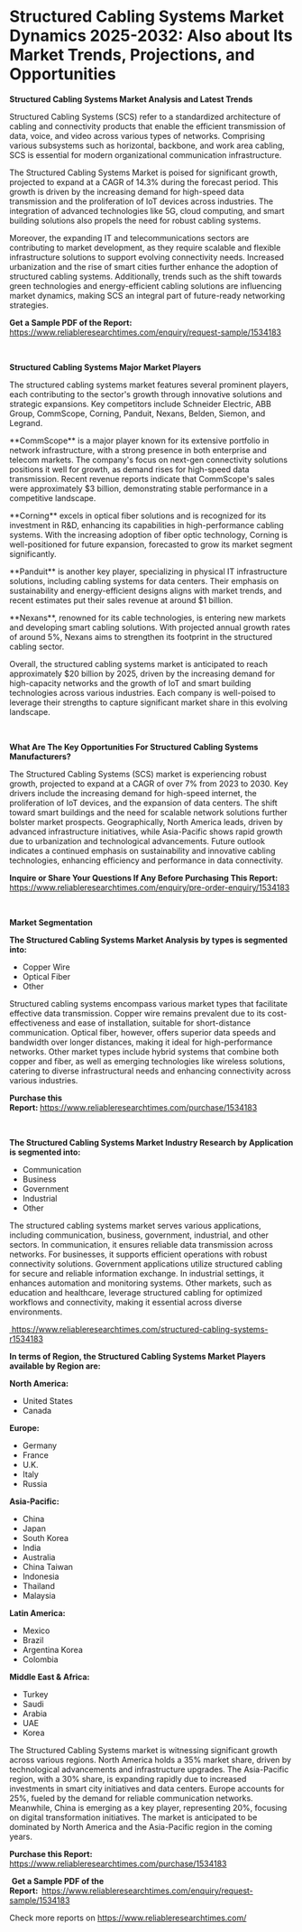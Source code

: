 <p><h1>Structured Cabling Systems Market Dynamics 2025-2032: Also about Its Market Trends, Projections, and Opportunities</h1></p><p><strong>Structured Cabling Systems Market Analysis and Latest Trends</strong></p>
<p><p>Structured Cabling Systems (SCS) refer to a standardized architecture of cabling and connectivity products that enable the efficient transmission of data, voice, and video across various types of networks. Comprising various subsystems such as horizontal, backbone, and work area cabling, SCS is essential for modern organizational communication infrastructure.</p><p>The Structured Cabling Systems Market is poised for significant growth, projected to expand at a CAGR of 14.3% during the forecast period. This growth is driven by the increasing demand for high-speed data transmission and the proliferation of IoT devices across industries. The integration of advanced technologies like 5G, cloud computing, and smart building solutions also propels the need for robust cabling systems.</p><p>Moreover, the expanding IT and telecommunications sectors are contributing to market development, as they require scalable and flexible infrastructure solutions to support evolving connectivity needs. Increased urbanization and the rise of smart cities further enhance the adoption of structured cabling systems. Additionally, trends such as the shift towards green technologies and energy-efficient cabling solutions are influencing market dynamics, making SCS an integral part of future-ready networking strategies.</p></p>
<p><strong>Get a Sample PDF of the Report:&nbsp;</strong> <a href="https://www.reliableresearchtimes.com/enquiry/request-sample/1534183?utm_campaign=2179&utm_medium=2&utm_source=Github&utm_content=ia&utm_term=15022025&utm_id=structured-cabling-systems">https://www.reliableresearchtimes.com/enquiry/request-sample/1534183</a></p>
<p>&nbsp;</p>
<p><strong>Structured Cabling Systems Major Market Players</strong></p>
<p><p>The structured cabling systems market features several prominent players, each contributing to the sector's growth through innovative solutions and strategic expansions. Key competitors include Schneider Electric, ABB Group, CommScope, Corning, Panduit, Nexans, Belden, Siemon, and Legrand.</p><p>**CommScope** is a major player known for its extensive portfolio in network infrastructure, with a strong presence in both enterprise and telecom markets. The company's focus on next-gen connectivity solutions positions it well for growth, as demand rises for high-speed data transmission. Recent revenue reports indicate that CommScope's sales were approximately $3 billion, demonstrating stable performance in a competitive landscape.</p><p>**Corning** excels in optical fiber solutions and is recognized for its investment in R&D, enhancing its capabilities in high-performance cabling systems. With the increasing adoption of fiber optic technology, Corning is well-positioned for future expansion, forecasted to grow its market segment significantly.</p><p>**Panduit** is another key player, specializing in physical IT infrastructure solutions, including cabling systems for data centers. Their emphasis on sustainability and energy-efficient designs aligns with market trends, and recent estimates put their sales revenue at around $1 billion.</p><p>**Nexans**, renowned for its cable technologies, is entering new markets and developing smart cabling solutions. With projected annual growth rates of around 5%, Nexans aims to strengthen its footprint in the structured cabling sector.</p><p>Overall, the structured cabling systems market is anticipated to reach approximately $20 billion by 2025, driven by the increasing demand for high-capacity networks and the growth of IoT and smart building technologies across various industries. Each company is well-poised to leverage their strengths to capture significant market share in this evolving landscape.</p></p>
<p>&nbsp;</p>
<p><strong>What Are The Key Opportunities For Structured Cabling Systems Manufacturers?</strong></p>
<p><p>The Structured Cabling Systems (SCS) market is experiencing robust growth, projected to expand at a CAGR of over 7% from 2023 to 2030. Key drivers include the increasing demand for high-speed internet, the proliferation of IoT devices, and the expansion of data centers. The shift toward smart buildings and the need for scalable network solutions further bolster market prospects. Geographically, North America leads, driven by advanced infrastructure initiatives, while Asia-Pacific shows rapid growth due to urbanization and technological advancements. Future outlook indicates a continued emphasis on sustainability and innovative cabling technologies, enhancing efficiency and performance in data connectivity.</p></p>
<p><strong>Inquire or Share Your Questions If Any Before Purchasing This Report:</strong> <a href="https://www.reliableresearchtimes.com/enquiry/pre-order-enquiry/1534183?utm_campaign=2179&utm_medium=2&utm_source=Github&utm_content=ia&utm_term=15022025&utm_id=structured-cabling-systems">https://www.reliableresearchtimes.com/enquiry/pre-order-enquiry/1534183</a></p>
<p>&nbsp;</p>
<p><strong>Market Segmentation</strong></p>
<p><strong>The Structured Cabling Systems Market Analysis by types is segmented into:</strong></p>
<p><ul><li>Copper Wire</li><li>Optical Fiber</li><li>Other</li></ul></p>
<p><p>Structured cabling systems encompass various market types that facilitate effective data transmission. Copper wire remains prevalent due to its cost-effectiveness and ease of installation, suitable for short-distance communication. Optical fiber, however, offers superior data speeds and bandwidth over longer distances, making it ideal for high-performance networks. Other market types include hybrid systems that combine both copper and fiber, as well as emerging technologies like wireless solutions, catering to diverse infrastructural needs and enhancing connectivity across various industries.</p></p>
<p><strong>Purchase this Report:&nbsp;</strong><a href="https://www.reliableresearchtimes.com/purchase/1534183?utm_campaign=2179&utm_medium=2&utm_source=Github&utm_content=ia&utm_term=15022025&utm_id=structured-cabling-systems">https://www.reliableresearchtimes.com/purchase/1534183</a></p>
<p>&nbsp;</p>
<p><strong>The Structured Cabling Systems Market Industry Research by Application is segmented into:</strong></p>
<p><ul><li>Communication</li><li>Business</li><li>Government</li><li>Industrial</li><li>Other</li></ul></p>
<p><p>The structured cabling systems market serves various applications, including communication, business, government, industrial, and other sectors. In communication, it ensures reliable data transmission across networks. For businesses, it supports efficient operations with robust connectivity solutions. Government applications utilize structured cabling for secure and reliable information exchange. In industrial settings, it enhances automation and monitoring systems. Other markets, such as education and healthcare, leverage structured cabling for optimized workflows and connectivity, making it essential across diverse environments.</p></p>
<p><a href="https://www.reliableresearchtimes.com/structured-cabling-systems-r1534183?utm_campaign=2179&utm_medium=2&utm_source=Github&utm_content=ia&utm_term=15022025&utm_id=structured-cabling-systems">&nbsp;https://www.reliableresearchtimes.com/structured-cabling-systems-r1534183</a></p>
<p><strong>In terms of Region, the Structured Cabling Systems Market Players available by Region are:</strong></p>
<p>
    <p> <strong> North America: </strong>
        <ul>
            <li>United States</li>
            <li>Canada</li>
        </ul>
        </p> 
    <p> <strong> Europe: </strong>
        <ul>
            <li>Germany</li>
            <li>France</li>
            <li>U.K.</li>
            <li>Italy</li>
            <li>Russia</li>
        </ul>
        </p> 
    <p> <strong> Asia-Pacific: </strong>
        <ul>
            <li>China</li>
            <li>Japan</li>
            <li>South Korea</li>
            <li>India</li>
            <li>Australia</li>
            <li>China Taiwan</li>
            <li>Indonesia</li>
            <li>Thailand</li>
            <li>Malaysia</li>
        </ul>
        </p> 
    <p> <strong> Latin America: </strong>
        <ul>
            <li>Mexico</li>
            <li>Brazil</li>
            <li>Argentina Korea</li>
            <li>Colombia</li>
        </ul>
        </p> 
    <p> <strong> Middle East & Africa: </strong>
        <ul>
            <li>Turkey</li>
            <li>Saudi</li>
            <li>Arabia</li>
            <li>UAE</li>
            <li>Korea</li>
        </ul>
    </p>
    </p>
<p><p>The Structured Cabling Systems market is witnessing significant growth across various regions. North America holds a 35% market share, driven by technological advancements and infrastructure upgrades. The Asia-Pacific region, with a 30% share, is expanding rapidly due to increased investments in smart city initiatives and data centers. Europe accounts for 25%, fueled by the demand for reliable communication networks. Meanwhile, China is emerging as a key player, representing 20%, focusing on digital transformation initiatives. The market is anticipated to be dominated by North America and the Asia-Pacific region in the coming years.</p></p>
<p><strong>Purchase this Report: </strong><a href="https://www.reliableresearchtimes.com/purchase/1534183?utm_campaign=2179&utm_medium=2&utm_source=Github&utm_content=ia&utm_term=15022025&utm_id=structured-cabling-systems">https://www.reliableresearchtimes.com/purchase/1534183</a></p>
<p>&nbsp;<strong>Get a Sample PDF of the Report:&nbsp;&nbsp;</strong><a href="https://www.reliableresearchtimes.com/enquiry/request-sample/1534183?utm_campaign=2179&utm_medium=2&utm_source=Github&utm_content=ia&utm_term=15022025&utm_id=structured-cabling-systems">https://www.reliableresearchtimes.com/enquiry/request-sample/1534183</a></p>
<p><strong></strong></p>
<p>Check more reports on <a href="https://www.reliableresearchtimes.com/?utm_campaign=2179&utm_medium=2&utm_source=Github&utm_content=ia&utm_term=15022025&utm_id=structured-cabling-systems">https://www.reliableresearchtimes.com/</a></p>